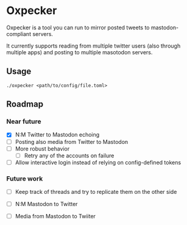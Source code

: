 # Oxpecker

Oxpecker is a tool you can run to mirror posted tweets to mastodon-compliant servers.

It currently supports reading from multiple twitter users (also through multiple apps) and posting to multiple masotodon servers.

## Usage

`./oxpecker <path/to/config/file.toml>`

## Roadmap

### Near future

* [x] N:M Twitter to Mastodon echoing
* [ ] Posting also media from Twitter to Mastodon
* [ ] More robust behavior
  * [ ] Retry any of the accounts on failure
* [ ] Allow interactive login instead of relying on config-defined tokens

### Future work

* [ ] Keep track of threads and try to replicate them on the other side
* [ ] N:M Mastodon to Twitter
* [ ] Media from Mastodon to Twiiter 

